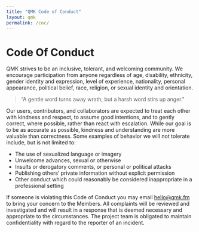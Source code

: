 ```yaml
---
title: "QMK Code of Conduct"
layout: qmk
permalink: /coc/
---
```


# Code Of Conduct

QMK strives to be an inclusive, tolerant, and welcoming community. We encourage participation from anyone regardless of age, disability, ethnicity, gender identity and expression, level of experience, nationality, personal appearance, political belief, race, religion, or sexual identity and orientation.

> “A gentle word turns away wrath, but a harsh word stirs up anger."

Our users, contributors, and collaborators are expected to treat each other with kindness and respect, to assume good intentions, and to gently correct, where possible, rather than react with escalation. While our goal is to be as accurate as possible, kindness and understanding are more valuable than correctness. Some examples of behavior we will not tolerate include, but is not limited to:

* The use of sexualized language or imagery
* Unwelcome advances, sexual or otherwise
* Insults or derogatory comments, or personal or political attacks
* Publishing others’ private information without explicit permission
* Other conduct which could reasonably be considered inappropriate in a professional setting

If someone is violating this Code of Conduct you may email hello@qmk.fm to bring your concern to the Members. All complaints will be reviewed and investigated and will result in a response that is deemed necessary and appropriate to the circumstances. The project team is obligated to maintain confidentiality with regard to the reporter of an incident. 
